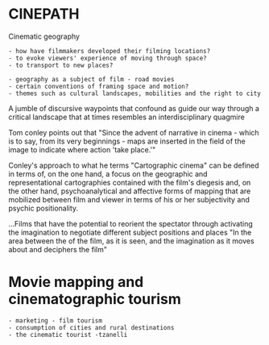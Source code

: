 # CINEPATH

Cinematic geography 
	
	- how have filmmakers developed their filming locations? 
	- to evoke viewers' experience of moving through space? 
	- to transport to new places?

	- geography as a subject of film - road movies
	- certain conventions of framing space and motion?
	- themes such as cultural landscapes, mobilities and the right to city
	
A jumble of discursive waypoints that confound as guide our way through a critical landscape that at times resembles an interdisciplinary quagmire

Tom conley points out that "Since the advent of narrative in cinema - which is to say, from its very beginnings - maps are inserted in the field of the image to indicate where action 'take place.'"

Conley's approach to what he terms "Cartographic cinema" can be defined in terms of, on the one hand, a focus on the geographic and representational cartographies contained with the film's diegesis and, on the other hand, psychoanalytical and affective forms of mapping that are mobilized between film and viewer in terms of his or her subjectivity and psychic positionality.

...Films that have the potential to reorient the spectator through activating the imagination to negotiate different subject positions and places "In the area between the of the film, as it is seen, and the imagination as it moves about and deciphers the film"


# Movie mapping and cinematographic tourism

	- marketing - film tourism
	- consumption of cities and rural destinations
	- the cinematic tourist -tzanelli


